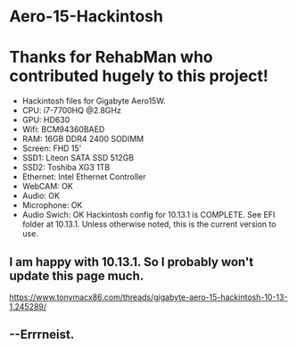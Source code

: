 # Aero-15-Hackintosh
# Thanks for RehabMan who contributed hugely to this project!
* Hackintosh files for Gigabyte Aero15W.
* CPU: i7-7700HQ @2.8GHz
* GPU: HD630
* Wifi: BCM94360BAED
* RAM: 16GB DDR4 2400 SODIMM
* Screen: FHD 15'
* SSD1: Liteon SATA SSD 512GB
* SSD2: Toshiba XG3 1TB
* Ethernet: Intel Ethernet Controller
* WebCAM: OK
* Audio: OK
* Microphone: OK
* Audio Swich: OK
Hackintosh config for 10.13.1 is COMPLETE. See EFI folder at 10.13.1.
Unless otherwise noted, this is the current version to use.
## I am happy with 10.13.1. So I probably won't update this page much.
https://www.tonymacx86.com/threads/gigabyte-aero-15-hackintosh-10-13-1.245289/

## --Errrneist.
